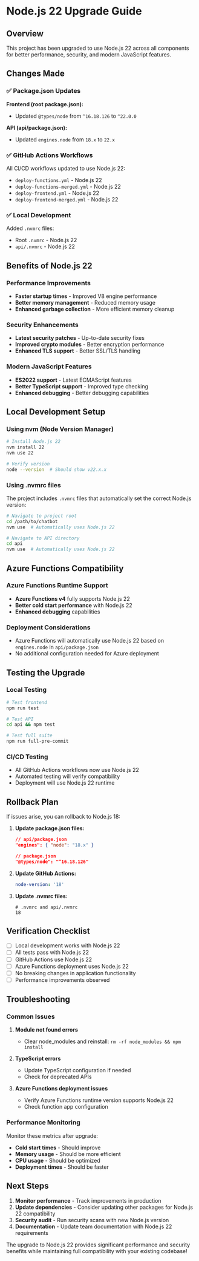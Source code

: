 # Node.js 22 Upgrade Guide

## Overview

This project has been upgraded to use Node.js 22 across all components for better performance, security, and modern JavaScript features.

## Changes Made

### ✅ Package.json Updates

**Frontend (root package.json):**
- Updated `@types/node` from `^16.18.126` to `^22.0.0`

**API (api/package.json):**
- Updated `engines.node` from `18.x` to `22.x`

### ✅ GitHub Actions Workflows

All CI/CD workflows updated to use Node.js 22:
- `deploy-functions.yml` - Node.js 22
- `deploy-functions-merged.yml` - Node.js 22
- `deploy-frontend.yml` - Node.js 22
- `deploy-frontend-merged.yml` - Node.js 22

### ✅ Local Development

Added `.nvmrc` files:
- Root `.nvmrc` - Node.js 22
- `api/.nvmrc` - Node.js 22

## Benefits of Node.js 22

### Performance Improvements
- **Faster startup times** - Improved V8 engine performance
- **Better memory management** - Reduced memory usage
- **Enhanced garbage collection** - More efficient memory cleanup

### Security Enhancements
- **Latest security patches** - Up-to-date security fixes
- **Improved crypto modules** - Better encryption performance
- **Enhanced TLS support** - Better SSL/TLS handling

### Modern JavaScript Features
- **ES2022 support** - Latest ECMAScript features
- **Better TypeScript support** - Improved type checking
- **Enhanced debugging** - Better debugging capabilities

## Local Development Setup

### Using nvm (Node Version Manager)

```bash
# Install Node.js 22
nvm install 22
nvm use 22

# Verify version
node --version  # Should show v22.x.x
```

### Using .nvmrc files

The project includes `.nvmrc` files that automatically set the correct Node.js version:

```bash
# Navigate to project root
cd /path/to/chatbot
nvm use  # Automatically uses Node.js 22

# Navigate to API directory
cd api
nvm use  # Automatically uses Node.js 22
```

## Azure Functions Compatibility

### Azure Functions Runtime Support
- **Azure Functions v4** fully supports Node.js 22
- **Better cold start performance** with Node.js 22
- **Enhanced debugging** capabilities

### Deployment Considerations
- Azure Functions will automatically use Node.js 22 based on `engines.node` in `api/package.json`
- No additional configuration needed for Azure deployment

## Testing the Upgrade

### Local Testing
```bash
# Test frontend
npm run test

# Test API
cd api && npm test

# Test full suite
npm run full-pre-commit
```

### CI/CD Testing
- All GitHub Actions workflows now use Node.js 22
- Automated testing will verify compatibility
- Deployment will use Node.js 22 runtime

## Rollback Plan

If issues arise, you can rollback to Node.js 18:

1. **Update package.json files:**
   ```json
   // api/package.json
   "engines": { "node": "18.x" }
   
   // package.json
   "@types/node": "^16.18.126"
   ```

2. **Update GitHub Actions:**
   ```yaml
   node-version: '18'
   ```

3. **Update .nvmrc files:**
   ```
   # .nvmrc and api/.nvmrc
   18
   ```

## Verification Checklist

- [ ] Local development works with Node.js 22
- [ ] All tests pass with Node.js 22
- [ ] GitHub Actions use Node.js 22
- [ ] Azure Functions deployment uses Node.js 22
- [ ] No breaking changes in application functionality
- [ ] Performance improvements observed

## Troubleshooting

### Common Issues

1. **Module not found errors**
   - Clear node_modules and reinstall: `rm -rf node_modules && npm install`

2. **TypeScript errors**
   - Update TypeScript configuration if needed
   - Check for deprecated APIs

3. **Azure Functions deployment issues**
   - Verify Azure Functions runtime version supports Node.js 22
   - Check function app configuration

### Performance Monitoring

Monitor these metrics after upgrade:
- **Cold start times** - Should improve
- **Memory usage** - Should be more efficient
- **CPU usage** - Should be optimized
- **Deployment times** - Should be faster

## Next Steps

1. **Monitor performance** - Track improvements in production
2. **Update dependencies** - Consider updating other packages for Node.js 22 compatibility
3. **Security audit** - Run security scans with new Node.js version
4. **Documentation** - Update team documentation with Node.js 22 requirements

The upgrade to Node.js 22 provides significant performance and security benefits while maintaining full compatibility with your existing codebase! 